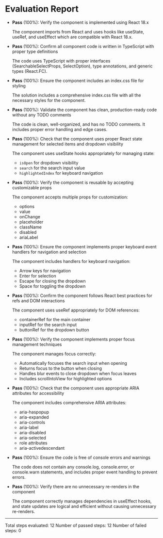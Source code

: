 # Evaluation Report

- **Pass** (100%): Verify the component is implemented using React 18.x
  
  The component imports from React and uses hooks like useState, useRef, and useEffect which are compatible with React 18.x.

- **Pass** (100%): Confirm all component code is written in TypeScript with proper type definitions
  
  The code uses TypeScript with proper interfaces (SearchableSelectProps, SelectOption), type annotations, and generic types (React.FC<SearchableSelectProps>).

- **Pass** (100%): Ensure the component includes an index.css file for styling
  
  The solution includes a comprehensive index.css file with all the necessary styles for the component.

- **Pass** (100%): Validate the component has clean, production-ready code without any TODO comments
  
  The code is clean, well-organized, and has no TODO comments. It includes proper error handling and edge cases.

- **Pass** (100%): Check that the component uses proper React state management for selected items and dropdown visibility
  
  The component uses useState hooks appropriately for managing state:
  - `isOpen` for dropdown visibility
  - `search` for the search input value
  - `highlightedIndex` for keyboard navigation

- **Pass** (100%): Verify the component is reusable by accepting customizable props
  
  The component accepts multiple props for customization:
  - options
  - value
  - onChange
  - placeholder
  - className
  - disabled
  - ariaLabel

- **Pass** (100%): Ensure the component implements proper keyboard event handlers for navigation and selection
  
  The component includes handlers for keyboard navigation:
  - Arrow keys for navigation
  - Enter for selection
  - Escape for closing the dropdown
  - Space for toggling the dropdown

- **Pass** (100%): Confirm the component follows React best practices for refs and DOM interactions
  
  The component uses useRef appropriately for DOM references:
  - containerRef for the main container
  - inputRef for the search input
  - buttonRef for the dropdown button

- **Pass** (100%): Verify the component implements proper focus management techniques
  
  The component manages focus correctly:
  - Automatically focuses the search input when opening
  - Returns focus to the button when closing
  - Handles blur events to close dropdown when focus leaves
  - Includes scrollIntoView for highlighted options

- **Pass** (100%): Check that the component uses appropriate ARIA attributes for accessibility
  
  The component includes comprehensive ARIA attributes:
  - aria-haspopup
  - aria-expanded
  - aria-controls
  - aria-label
  - aria-disabled
  - aria-selected
  - role attributes
  - aria-activedescendant

- **Pass** (100%): Ensure the code is free of console errors and warnings
  
  The code does not contain any console.log, console.error, or console.warn statements, and includes proper event handling to prevent errors.

- **Pass** (100%): Verify there are no unnecessary re-renders in the component
  
  The component correctly manages dependencies in useEffect hooks, and state updates are logical and efficient without causing unnecessary re-renders.

---

Total steps evaluated: 12
Number of passed steps: 12
Number of failed steps: 0